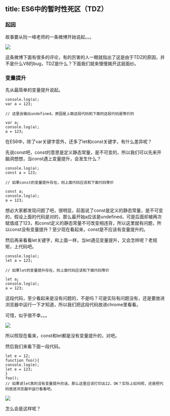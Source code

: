 title: ES6中的暂时性死区（TDZ）
---

### 起因

故事要从阮一峰老师的一条微博开始说起。。。

![](http://oatasl78l.bkt.clouddn.com/tdz.jpeg)

这条微博下面有很多的评论，有的厉害的人一眼就指出了这是由于TDZ的原因，并不是什么V8的bug，TDZ是什么？下面我们就来慢慢揭开这层面纱。

### 变量提升

先从最简单的变量提升说起。

```
console.log(a);
var a = 123;

// 这里会输出undefined，原因是上面这段代码和下面的这段代码是等价的

var a;
console.log(a);
a = 123;
```

在ES6中，除了var关键字意外，还多了let和const关键字，有什么差异呢？

先说const吧，const的意思是定义静态常量，是不可变的，所以我们可以先来开脑洞想想，当const遇上变量提升，会发生什么？

```
console.log(a);
const a = 123;

// 如果const的变量提升存在，则上面代码应该和下面代码等价

const a;
console.log(a);
a = 123;
```

想必大家都发现问题了吧，很明显，前面说了const是定义的静态常量，是不可变的，假设上面的代码是对的，那么最开始a应该是undefined，可是后面却被再次赋值成了123，和const定义的静态常量不可改变相违背，所以这里就有问题，所以const没有变量提升？至少现在看起来，const是不应该有变量提升的。

然后再来看看let关键字，和上面一样，当let遇见变量提升，又会怎样呢？老规矩，上代码吧。

```
console.log(a);
let a = 123;

// 如果let的变量提升存在，则上面代码应该和下面代码等价

let a;
console.log(a);
a = 123;
```

这段代码，至少看起来是没有问题的，不是吗？可是实际有问题没有，还是要放进浏览器中运行一下才知道，所以我们把这段代码放进chrome里看看。

可惜，似乎很不幸。。。

![](http://oatasl78l.bkt.clouddn.com/2728034159022278457.jpg)

所以照现在看来，const和let都是没有变量提升的，对吧。

然后我们来看下面一段代码。

```
let e = 12;
function foo(){
console.log(e);
let e = 123;
}
foo();
// 如果说let真的没有变量提升的话，那么这里应该打印出12，OK？实际上如何呢，还是把代码放进浏览器中运行看看吧。
```

![](http://oatasl78l.bkt.clouddn.com/let.png)

怎么会是这样呢？



























